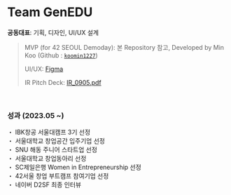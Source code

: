 # Team GenEDU
**공동대표**: 기획, 디자인, UI/UX 설계
<br>
> MVP (for 42 SEOUL Demoday): 본 Repository 참고, Developed by Min Koo (Github : [`koomin1227`](https://github.com/koomin1227))
>
> UI/UX: [Figma](https://www.figma.com/file/XGUehlBplgw0oaZRpZBa3w/GenEDU_UI?type=design&node-id=633%3A15652&mode=design&t=bRz9DkuSJQ8Lxpqv-1)
>
> IR Pitch Deck: [IR_0905.pdf](https://drive.google.com/file/d/1xzGQAiBFLZwgkqBaaG2i5TnZqd6WjjMX/view?usp=sharing)

<br>
<h3>성과 (2023.05 ~)</h3>
・ IBK창공 서울대캠프 3기 선정<br>
・ 서울대학교 창업공간 입주기업 선정 <br>
・ SNU 해동 주니어 스타트업 선정 <br>
・ 서울대학교 창업동아리 선정 <br>
・ SC제일은행 Women in Entrepreneurship 선정 <br>
・ 42서울 창업 부트캠프 참여기업 선정 <br>
・ 네이버 D2SF 최종 인터뷰 <br>


